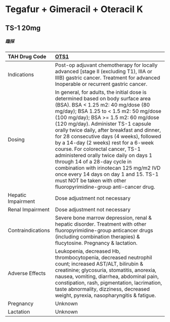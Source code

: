 # Tegafur + Gimeracil + Oteracil K

## TS-1 20mg

##### 臨採

| TAH Drug Code      | [OTS1](https://www.tahsda.org.tw/drugs/hissearch.php?drug_code=OTS1)                                                                                                                                                                                                                                                                                                                                                                                                                                                                                                                                                                                      |
|:-------------------|:----------------------------------------------------------------------------------------------------------------------------------------------------------------------------------------------------------------------------------------------------------------------------------------------------------------------------------------------------------------------------------------------------------------------------------------------------------------------------------------------------------------------------------------------------------------------------------------------------------------------------------------------------------|
| Indications        | Post-op adjuvant chemotherapy for locally advanced [stage II (excluding T1), IIIA or IIIB) gastric cancer. Treatment for advanced Inoperable or recurrent gastric cancer.                                                                                                                                                                                                                                                                                                                                                                                                                                                                                 |
| Dosing             | In general, for adults, the initial dose is determined based on body surface area (BSA). BSA < 1.25 m2: 40 mg/dose (80 mg/day); BSA 1.25 to < 1.5 m2: 50 mg/dose (100 mg/day); BSA >= 1.5 m2: 60 mg/dose (120 mg/day). Administer TS-1 capsule orally twice daily, after breakfast and dinner, for 28 consecutive days (4 weeks), followed by a 14-day (2 weeks) rest for a 6-week course. For colorectal cancer, TS-1 administered orally twice daily on days 1 through 14 of a 28-day cycle in combination with irinotecan 125 mg/m2 IVD once every 14 days on day 1 and 15. TS-1 must NOT be taken with other fluoropyrimidine-group anti-cancer drug. |
| Hepatic Impairment | Dose adjustment not necessary                                                                                                                                                                                                                                                                                                                                                                                                                                                                                                                                                                                                                             |
| Renal Impairment   | Dose adjustment not necessary                                                                                                                                                                                                                                                                                                                                                                                                                                                                                                                                                                                                                             |
| Contraindications  | Severe bone marrow depression, renal & hepatic disorder. Treatment with other fluoropyrimidine-group anticancer drugs (including combination therapies) & flucytosine. Pregnancy & lactation.                                                                                                                                                                                                                                                                                                                                                                                                                                                             |
| Adverse Effects    | Leukopenia, decreased Hb, thrombocytopenia, decreased neutrophil count; increased AST/ALT, bilirubin & creatinine; glycosuria, stomatitis, anorexia, nausea, vomiting, diarrhea, abdominal pain, constipation, rash, pigmentation, lacrimation, taste abnormality, dizziness, decreased weight, pyrexia, nasopharyngitis & fatigue.                                                                                                                                                                                                                                                                                                                       |
| Pregnancy          | Unknown                                                                                                                                                                                                                                                                                                                                                                                                                                                                                                                                                                                                                                                   |
| Lactation          | Unknown                                                                                                                                                                                                                                                                                                                                                                                                                                                                                                                                                                                                                                                   |

